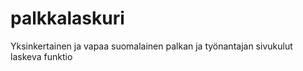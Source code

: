 # palkkalaskuri
Yksinkertainen ja vapaa suomalainen palkan ja työnantajan sivukulut laskeva funktio
